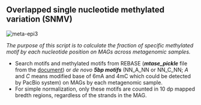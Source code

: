 ## __Overlapped single nucleotide methylated variation (SNMV)__

![meta-epi3](https://user-images.githubusercontent.com/39515472/143435335-04425562-294b-4c47-a949-e67d4add8852.png)

_The purpose of this script is to calculate the fraction of specific methylated motif by each nucleotide position on MAGs across metagenomic samples._
- Search motifs and methylated motifs from REBASE (___mtase_pickle___ file from the [document](https://github.com/hoonjeseong/Meta-epigenome_analysis/blob/8bd14c73bd7b95333fe8fa2be10bf505c827ed57/utils/MTase_REBASE.md))  or _de novo_ ___5bp motifs___ (NN_A_NN or NN_C_NN; _A_ and _C_ means modified base of 6mA and 4mC which could be detected by PacBio system) on MAGs by each metagenomic sample.
- For simple normalization, only these motifs are counted in 10 dp mapped bredth regions, regardless of the strands in the MAG.
